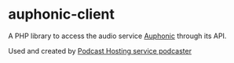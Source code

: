 # auphonic-client
A PHP library to access the audio service [Auphonic](https://auphonic.com) through its API.

Used and created by [Podcast Hosting service podcaster](https://www.podcaster.de)
